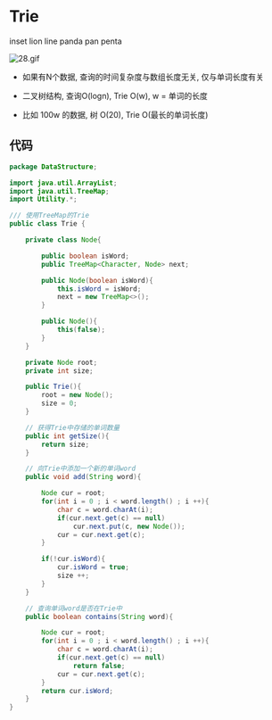 # Trie

inset lion line panda pan penta

![28.gif](/Users/lin/Desktop/Github/Boating01_Basic/docs/数据结构/image/28.gif)

- 如果有N个数据, 查询的时间复杂度与数组长度无关, 仅与单词长度有关

- 二叉树结构, 查询O(logn), Trie O(w), w = 单词的长度

- 比如 100w 的数据, 树 O(20), Trie O(最长的单词长度)

## 代码

```java
package DataStructure;

import java.util.ArrayList;
import java.util.TreeMap;
import Utility.*;

/// 使用TreeMap的Trie
public class Trie {

    private class Node{

        public boolean isWord;
        public TreeMap<Character, Node> next;

        public Node(boolean isWord){
            this.isWord = isWord;
            next = new TreeMap<>();
        }

        public Node(){
            this(false);
        }
    }

    private Node root;
    private int size;

    public Trie(){
        root = new Node();
        size = 0;
    }

    // 获得Trie中存储的单词数量
    public int getSize(){
        return size;
    }

    // 向Trie中添加一个新的单词word
    public void add(String word){

        Node cur = root;
        for(int i = 0 ; i < word.length() ; i ++){
            char c = word.charAt(i);
            if(cur.next.get(c) == null)
                cur.next.put(c, new Node());
            cur = cur.next.get(c);
        }

        if(!cur.isWord){
            cur.isWord = true;
            size ++;
        }
    }

    // 查询单词word是否在Trie中
    public boolean contains(String word){

        Node cur = root;
        for(int i = 0 ; i < word.length() ; i ++){
            char c = word.charAt(i);
            if(cur.next.get(c) == null)
                return false;
            cur = cur.next.get(c);
        }
        return cur.isWord;
    }
}
```
